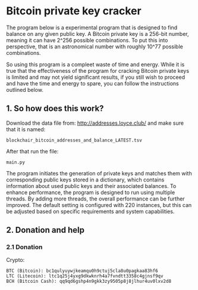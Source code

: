 # Bitcoin private key cracker
The program below is a experimental program that is designed to find balance on any given public key. A Bitcoin private key is a 256-bit number, meaning it can have 2^256 possible combinations. To put this into perspective, that is an astronomical number with roughly 10^77 possible combinations.

So using this program is a compleet waste of time and energy. While it is true that the effectiveness of the program for cracking Bitcoin private keys is limited and may not yield significant results, if you still wish to proceed and have the time and energy to spare, you can follow the instructions outlined below.

## 1. So how does this work?
Download the data file from: http://addresses.loyce.club/ and make sure that it is named:

```
blockchair_bitcoin_addresses_and_balance_LATEST.tsv
```

After that run the file:
```
main.py
```

The program initiates the generation of private keys and matches them with corresponding public keys stored in a dictionary, which contains information about used public keys and their associated balances. To enhance performance, the program is designed to run using multiple threads. By adding more threads, the overall performance can be further improved. The default setting is configured with 220 instances, but this can be adjusted based on specific requirements and system capabilities.

## 2. Donation and help

### 2.1 Donation

Crypto:

```
BTC (Bitcoin): bc1qulyuywjkeamqu0h9ctuj5cla8u0pagkaa83hf6
LTC (Litecoin): ltc1q25j4yxg9dkwknrh4a7fvndtt3358c4gjnsf9qv
BCH (Bitcoin Cash): qq9qd6gshp4n9gkk3zy9505p8j8jlhur4uv0lxv2d8
```
